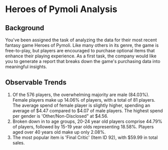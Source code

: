 # Heroes of Pymoli Analysis

## Background
You've been assigned the task of analyzing the data for their most recent fantasy game Heroes of Pymoli. Like many others in its genre, the game is free-to-play, but players are encouraged to purchase optional items that enhance their playing experience. As a first task, the company would like you to generate a report that breaks down the game's purchasing data into meaningful insights.

## Observable Trends
1. Of the 576 players, the overwhelming majority are male (84.03%). Female players make up 14.06% of players, with a total of 81 players. The average spend of female player is slightly higher, spending an average of $4.47 compared to $4.07 of male players. The highest spend per gender is 'Other/Non-Disclosed" at $4.56.
2. Broken down in to age groups, 20-24 year old players comprise 44.79% of players, followed by 15-19 year olds representing 18.58%. Players aged over 40 years old make up only 2.08%. 
3. The most popular item is 'Final Critic' (Item ID 92), with $59.99 in total sales. 